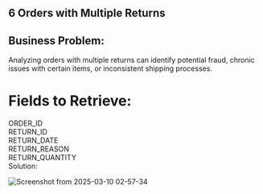 ## 6 Orders with Multiple Returns
## Business Problem:
 Analyzing orders with multiple returns can identify potential fraud, chronic issues with certain items, or inconsistent shipping processes.
# Fields to Retrieve:
ORDER_ID  
RETURN_ID  
RETURN_DATE  
RETURN_REASON  
RETURN_QUANTITY  
Solution:    

![Screenshot from 2025-03-10 02-57-34](https://github.com/user-attachments/assets/f6d86cd8-79b6-4d2e-bb70-4fad58bbe97b)

